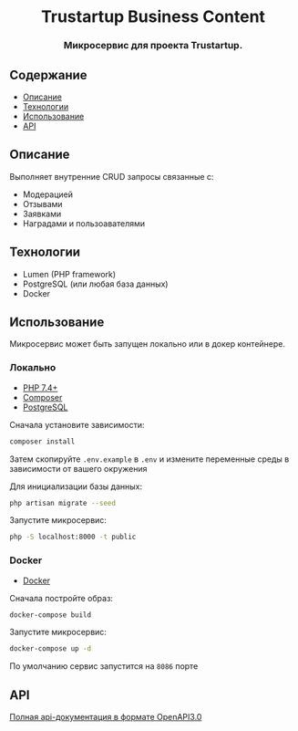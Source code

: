 <h1 align="center"> Trustartup Business Content </h1>

<h3 align="center">
  Микросервис для проекта Trustartup.
</h3>


## Содержание

- [Описание](#описание)
- [Технологии](#технологии)
- [Использование](#использование)
- [API](#api)

## Описание

Выполняет внутренние CRUD запросы связанные с:
* Модерацией
* Отзывами
* Заявками
* Наградами и пользоавателями

## Технологии

* Lumen (PHP framework)
* PostgreSQL (или любая база данных)
* Docker

## Использование
Микросервис может быть запущен локально или в докер контейнере.

### Локально
* [PHP 7.4+](https://www.php.net/downloads.php)
* [Composer](https://getcomposer.org/download/)
* [PostgreSQL](https://www.postgresql.org/download/)

Сначала установите зависимости:
```bash
composer install
```
Затем скопируйте `.env.example` в `.env` и измените переменные среды в зависимости от вашего окружения

Для инициализации базы данных:

```bash
php artisan migrate --seed
```

Запустите микросервис:
```bash
php -S localhost:8000 -t public
```

### Docker
* [Docker](https://www.docker.com/get-docker)

Сначала постройте образ:
```bash
docker-compose build
```

Запустите микросервис:
```bash
docker-compose up -d
```

По умолчанию сервис запустится на `8086` порте

## API
[Полная api-документация в формате OpenAPI3.0](storage/api-docs/api-docs.json)
